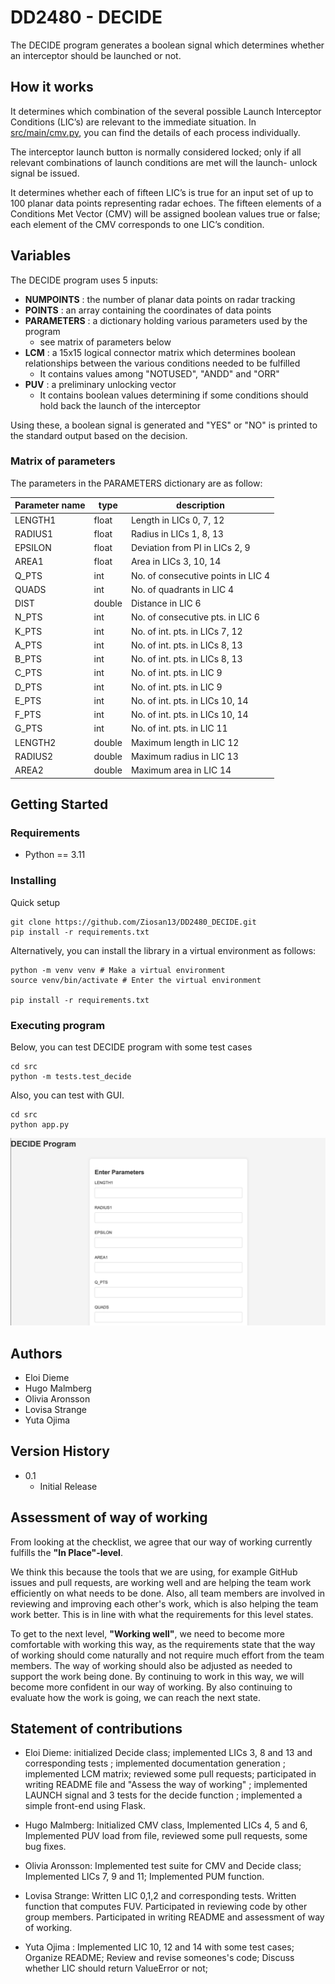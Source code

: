 # DD2480 - DECIDE

The DECIDE program generates a boolean signal which determines whether an interceptor should be launched or not.

## How it works
It determines which combination of the several possible Launch Interceptor Conditions (LIC’s) are relevant to the immediate situation. In [src/main/cmv.py](src/main/cmv.py), you can find the details of each process individually. 

The interceptor launch button is normally considered locked; only if all relevant combinations of launch conditions are met will the launch- unlock signal be issued.

It determines whether each of fifteen LIC’s is true for an input set of up to 100 planar data points representing radar echoes. The fifteen elements of a Conditions Met Vector (CMV) will be assigned boolean values true or false; each element of the CMV corresponds to one LIC’s condition.

## Variables

The DECIDE program uses 5 inputs: 
- **NUMPOINTS** : the number of planar data points on radar tracking 
- **POINTS** : an array containing the coordinates of data points
- **PARAMETERS** : a dictionary holding various parameters used by the program 
    - see matrix of parameters below
- **LCM** : a 15x15 logical connector matrix which determines boolean relationships between the various conditions needed to be fulfilled 
    - It contains values among "NOTUSED", "ANDD" and "ORR"
- **PUV** : a preliminary unlocking vector 
    - It contains boolean values determining if some conditions should hold back the launch of the interceptor

Using these, a boolean signal is generated and "YES" or "NO" is printed to the standard output based on the decision.

### Matrix of parameters
The parameters in the PARAMETERS dictionary are as follow:

| Parameter name | type | description |
| --- | --- | --- |
| LENGTH1 | float | Length in LICs 0, 7, 12 |
| RADIUS1 | float | Radius in LICs 1, 8, 13 |
| EPSILON | float | Deviation from PI in LICs 2, 9 |
| AREA1 | float | Area in LICs 3, 10, 14 |
| Q_PTS | int | No. of consecutive points in LIC 4 |
| QUADS | int | No. of quadrants in LIC 4 |
| DIST | double | Distance in LIC 6 |
| N_PTS | int | No. of consecutive pts. in LIC 6 |
| K_PTS | int | No. of int. pts. in LICs 7, 12 |
| A_PTS | int | No. of int. pts. in LICs 8, 13 |
| B_PTS | int | No. of int. pts. in LICs 8, 13 |
| C_PTS | int | No. of int. pts. in LIC 9 |
| D_PTS | int | No. of int. pts. in LIC 9 |
| E_PTS | int | No. of int. pts. in LICs 10, 14 |
| F_PTS | int | No. of int. pts. in LICs 10, 14 |
| G_PTS | int | No. of int. pts. in LIC 11 |
| LENGTH2 | double | Maximum length in LIC 12 |
| RADIUS2 | double | Maximum radius in LIC 13 |
| AREA2 | double | Maximum area in LIC 14 |

## Getting Started

### Requirements
- Python == 3.11

### Installing
Quick setup
```
git clone https://github.com/Ziosan13/DD2480_DECIDE.git
pip install -r requirements.txt
```

Alternatively, you can install the library in a virtual environment as follows:
```
python -m venv venv # Make a virtual environment
source venv/bin/activate # Enter the virtual environment

pip install -r requirements.txt
```

### Executing program
Below, you can test DECIDE program with some test cases
```
cd src
python -m tests.test_decide
```

Also, you can test with GUI.
```
cd src
python app.py
```
![picture](GUI.png)

## Authors

* Eloi Dieme
* Hugo Malmberg
* Olivia Aronsson
* Lovisa Strange
* Yuta Ojima

## Version History

* 0.1
    * Initial Release

## Assessment of way of working

From looking at the checklist, we agree that our way of working currently fulfills the **"In Place"-level**. 

We think this because the tools that we are using, for example GitHub issues and pull requests, are working well and are helping the team work efficiently on what needs to be done. Also, all team members are involved in reviewing and improving each other's work, which is also helping the team work better. This is in line with what the requirements for this level states. 

To get to the next level, **"Working well"**, we need to become more comfortable with working this way, as the requirements state that the way of working should come naturally and not require much effort from the team members. The way of working should also be adjusted as needed to support the work being done. By continuing to work in this way, we will become more confident in our way of working. By also continuing to evaluate how the work is going, we can reach the next state.  

## Statement of contributions

* Eloi Dieme: initialized Decide class; implemented LICs 3, 8 and 13 and corresponding tests ; implemented documentation generation ; implemented LCM matrix; reviewed some pull requests; participated in writing README file and "Assess the way of working" ; implemented LAUNCH signal and 3 tests for the decide function ; implemented a simple front-end using Flask.

* Hugo Malmberg: Initialized CMV class, Implemented LICs 4, 5 and 6, Implemented PUV load from file, reviewed some pull requests, some bug fixes.

* Olivia Aronsson: Implemented test suite for CMV and Decide class; Implemented LICs 7, 9 and 11; Implemented PUM function.

* Lovisa Strange:  Written LIC 0,1,2 and corresponding tests. Written function that computes FUV. Participated in reviewing code by other group members. Participated in writing README and assessment of way of working.

* Yuta Ojima : Implemented LIC 10, 12 and 14 with some test cases; Organize README; Review and revise someones's code; Discuss whether LIC should return ValueError or not;